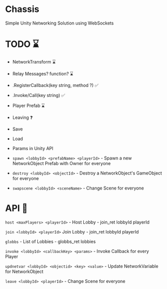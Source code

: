 # Chassis

Simple Unity Networking Solution using WebSockets

# TODO ⌛

- NetworkTransform ⌛
  
- Relay Messages? function? ⌛

- .RegisterCallback(key string, method ?) ✅

- .Invoke/Call(key string) ✅

- Player Prefab ⌛

- Leaving ❓

- Save

- Load

- Params in Unity API

- `spawn <lobbyId> <prefabName> <playerId>` - Spawn a new NetworkObject Prefab with Owner for everyone

- `destroy <lobbyId> <objectId>` - Destroy a NetworkObject's GameObject for everyone

- `swapscene <lobbyId> <sceneName>` - Change Scene for everyone

# API 📜

`host <maxPlayers> <playerId>` - Host Lobby - join_ret lobbyId playerId

`join <lobbyId> <playerId>` Join Lobby - join_ret lobbyId playerId

`globbs` - List of Lobbies - globbs_ret lobbies

`invoke <lobbyId> <callbackKey> <params>` - Invoke Callback for every Player

`updnetvar <lobbyId> <objectid> <key> <value>` - Update NetworkVariable for NetworkObject

`leave <lobbyId> <playerId>` - Change Scene for everyone
